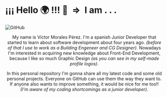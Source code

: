 # ¡¡¡ Hello :earth_africa: !!! 👋 &nbsp;=> &nbsp;I am . . .

![GitHub](https://imgur.com/1GlksON.png)

<p style="text-align: center;">My name is Víctor Morales Pérez. I'm a spanish Junior Developer that started to learn about software development about four years ago. <em>(before of that I use to work as a Building Engeneer and CG Designer)</em>. Nowadays I'm interested in acquiring new knowledge about Front-End Development, because I like so much Graphic Design <em>(as you can see in my self-made profile logos)</em>.</p>

<p style="text-align: center;">In this personal repository I'm gonna share all my latest code and some old personal projects. Everyone on GitHub can use them the way they want to. If anyone also wants to improve something, it would be nice for me too!! <em>(I'm aware of my coding shortcomings as a junior developer)</em>. </p>

